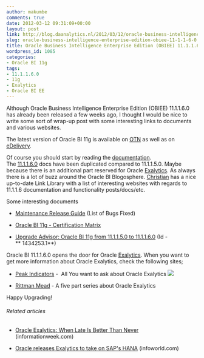 ```yaml
---
author: makumbe
comments: true
date: 2012-03-12 09:31:09+00:00
layout: post
link: http://blog.daanalytics.nl/2012/03/12/oracle-business-intelligence-enterprise-edition-obiee-11-1-1-6-0/
slug: oracle-business-intelligence-enterprise-edition-obiee-11-1-1-6-0
title: Oracle Business Intelligence Enterprise Edition (OBIEE) 11.1.1.6.0
wordpress_id: 1085
categories:
- Oracle BI 11g
tags:
- 11.1.1.6.0
- 11g
- Exalytics
- Oracle BI EE
---
```


Although Oracle Business Intelligence Enterprise Edition (OBIEE) 11.1.1.6.0 has already been released a few weeks ago, I thought I would be nice to write some sort of wrap-up post with some interesting links to documents and various websites.

The latest version of Oracle BI 11g is available on [OTN](http://www.oracle.com/technetwork/middleware/bi-enterprise-edition/downloads/bi-downloads-1525270.html) as well as on [eDelivery](https://edelivery.oracle.com/).

Of course you should start by reading the [documentation](http://www.oracle.com/technetwork/middleware/bi-enterprise-edition/documentation/index.html). The [11.1.1.6.0](http://docs.oracle.com/cd/E23943_01/bi.htm) docs have been duplicated compared to 11.1.1.5.0. Maybe because there is an additional part reserved for Oracle [Exalytics](http://docs.oracle.com/cd/E23943_01/bi.1111/e24706/toc.htm). As always there is a lot of buzz around the Oracle BI Blogosphere. [Christian](http://hekatonkheires.blogspot.com/2012/02/obiee-11.html) has a nice up-to-date Link Library with a list of interesting websites with regards to 11.1.1.6 documentation and functionality posts/docs/etc.

Some interesting documents



	
  * [Maintenance Release Guide](http://obibb.files.wordpress.com/2012/03/bugs_fixed_in_11_1_1_6_0_by_prod_comp.xls) (List of Bugs Fixed)

	
  * [Oracle BI 11g - Certification Matrix](http://obibb.files.wordpress.com/2012/03/bi-11gr1certmatrix-166168.xls)

	
  * [Upgrade Advisor: Oracle BI 11g from 11.1.1.5.0 to 11.1.1.6.0](https://support.oracle.com/CSP/main/article?cmd=show&type=NOT&id=1434253.1) (Id - ** 1434253.1**)


Oracle BI 11.1.1.6.0 opens the door for Oracle [Exalytics](http://www.oracle.com/us/solutions/ent-performance-bi/business-intelligence/exalytics-bi-machine/overview/index.html). When you want to get more information about Oracle Exalytics, check the following sites;



	
  * [Peak Indicators](http://www.peakindicators.com/index.php/knowledge-base/111-exalytics-frequently-asked-questions-faq) -  All You want to ask about Oracle Exalytics [![](http://obibb.files.wordpress.com/2011/11/oracle-exalytics-in-memory-machine.png?w=300)](http://obibb.files.wordpress.com/2011/11/oracle-exalytics-in-memory-machine.png)

	
  * [Rittman Mead](http://www.rittmanmead.com/2012/02/oracle-exalytics-week-the-case-for-exalytics/) - A five part series about Oracle Exalytics


Happy Upgrading!


###### Related articles





	
  * [Oracle Exalytics: When Late Is Better Than Never](http://www.informationweek.com/news/software/info_management/232601513?cid=RSSfeed_IWK_All) (informationweek.com)

	
  * [Oracle releases Exalytics to take on SAP's HANA](http://r.zemanta.com/?u=http%3A//www.infoworld.com/d/business-intelligence/oracle-releases-exalytics-take-saps-hana-187361&a=77639101&rid=000000d1-614f-000F-0000-00000000043d&e=5e007557b79c2fad340ab7033d00a00c) (infoworld.com)


